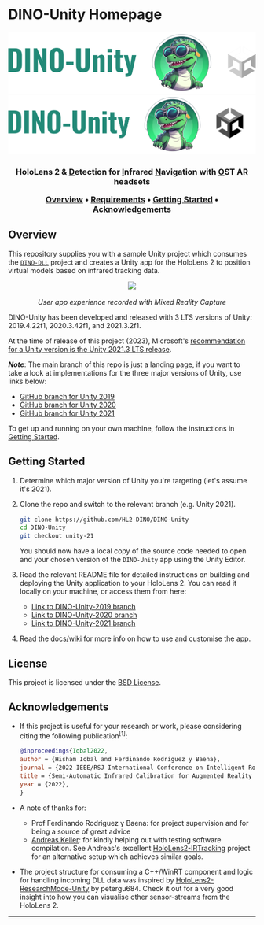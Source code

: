 # DINO-Unity Homepage
![](img/logo_dark.png#gh-dark-mode-only)
![](img/logo_light.png#gh-light-mode-only)

<!DOCTYPE html>
<html>
<body>
   <h3 align="center"><strong>HoloLens 2 &amp; <ins>D</ins>etection for <ins>I</ins>nfrared <ins>N</ins>avigation with <ins>O</ins>ST AR headsets</strong></p>

  <p align="center">
    <a href="#overview">Overview</a> •
    <a href="#requirements">Requirements</a> •
    <a href="#getting-started">Getting Started</a> •
    <a href="#acknowledgements">Acknowledgements</a>
  </p>
</body>
</html>
 
## Overview

This repository supplies you with a sample Unity project which consumes the [`DINO-DLL`](https://github.com/HL2-DINO/DINO-DLL) project and creates a Unity app for the HoloLens 2 to position virtual models based on infrared tracking data.

<html>
<div align="center">
  <img src="img/toolWiggle.gif" width="50%" height="auto">
   <p align="center"><em>User app experience recorded with Mixed Reality Capture</em></p>
</div>
</html>

DINO-Unity has been developed and released with 3 LTS versions of Unity: 2019.4.22f1, 2020.3.42f1, and 2021.3.2f1. 

At the time of release of this project (2023), Microsoft's [recommendation for a Unity version is the Unity 2021.3 LTS release](https://learn.microsoft.com/en-us/windows/mixed-reality/develop/unity/choosing-unity-version).

***Note***: The main branch of this repo is just a landing page, if you want to take a look at implementations for the three major versions of Unity, use links below:

* [GitHub branch for Unity 2019](https://github.com/HL2-DINO/DINO-Unity/tree/unity-19)
* [GitHub branch for Unity 2020](https://github.com/HL2-DINO/DINO-Unity/tree/unity-20)
* [GitHub branch for Unity 2021](https://github.com/HL2-DINO/DINO-Unity/tree/unity-21)

To get up and running on your own machine, follow the instructions in [Getting Started](#getting-started).


## Getting Started

1. Determine which major version of Unity you're targeting (let's assume it's 2021).

1. Clone the repo and switch to the relevant branch (e.g. Unity 2021).

    ``` bash
    git clone https://github.com/HL2-DINO/DINO-Unity
    cd DINO-Unity
    git checkout unity-21
    ```
    You should now have a local copy of the source code needed to open and your chosen version of the `DINO-Unity` app using the Unity Editor.

1. Read the relevant README file for detailed instructions on building and deploying the Unity application to your HoloLens 2. You can read it locally on your machine, or access them from here:
    * [Link to DINO-Unity-2019 branch](https://github.com/HL2-DINO/DINO-Unity/tree/unity-19)
    * [Link to DINO-Unity-2020 branch](https://github.com/HL2-DINO/DINO-Unity/tree/unity-20)
    * [Link to DINO-Unity-2021 branch](https://github.com/HL2-DINO/DINO-Unity/tree/unity-21)

1. Read the [docs/wiki](https://hl2-dino.github.io/DINO-Unity/) for more info on how to use and customise the app.

## License

This project is licensed under the [BSD License](LICENSE). 

## Acknowledgements
* If this project is useful for your research or work, please considering citing the following publication<sup>[1]</sup>:
  ```bibtex
  @inproceedings{Iqbal2022,
  author = {Hisham Iqbal and Ferdinando Rodriguez y Baena},
  journal = {2022 IEEE/RSJ International Conference on Intelligent Robots and Systems (IROS 2022)},
  title = {Semi-Automatic Infrared Calibration for Augmented Reality Systems in Surgery},
  year = {2022},
  }
  ```

* A note of thanks for:
  * Prof Ferdinando Rodriguez y Baena: for project supervision and for being a source of great advice
  * [Andreas Keller](https://github.com/andreaskeller96): for kindly helping out with testing software compilation. See Andreas's excellent [HoloLens2-IRTracking](https://github.com/andreaskeller96/HoloLens2-IRTracking) project for an alternative setup which achieves similar goals.

* The project structure for consuming a C++/WinRT component and logic for handling incoming DLL data was inspired by [HoloLens2-ResearchMode-Unity](https://github.com/petergu684/HoloLens2-ResearchMode-Unity/tree/master) by petergu684. Check it out for a very good insight into how you can visualise other sensor-streams from the HoloLens 2.

***
[^1]: Iqbal H., Rodriguez y Baena, F. **(2022)** *Semi‑Automatic Calibration for Augmented Reality Systems in Surgery.*
2022 IEEE/RSJ International Conference on Intelligent Robots and Systems [dx.doi.org/10.1109/IROS47612.2022.9982215](https://dx.doi.org/10.1109/IROS47612.2022.9982215)
